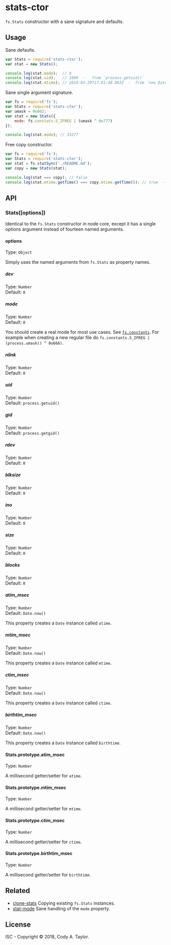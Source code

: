 # stats-ctor

`fs.Stats` constructor with a sane signature and defaults.

## Usage

Sane defaults.

```javascript
var Stats = require('stats-ctor');
var stat = new Stats();

console.log(stat.mode);  // 0
console.log(stat.uid);   // 1000  -   from `process.getuid()`
console.log(stat.mtime); // 2018-03-29T17:01:48.883Z  -  from `new Date()`
```

Sane single argument signature.

```javascript
var fs = require('fs');
var Stats = require('stats-ctor');
var umask = 0o002;
var stat = new Stats({
	mode: fs.constats.S_IFREG | (umask ^ 0o777)
});

console.log(stat.mode); // 33277
```

Free copy constructor.

```javascript
var fs = require('fs');
var Stats = require('stats-ctor');
var stat = fs.statSync('./README.md');
var copy = new Stats(stat);

console.log(stat === copy); // false
console.log(stat.mtime.getTime() === copy.mtime.getTime()); // true  -  same for all properties on the copy instance
```

## API

### Stats([options])

Identical to the `fs.Stats` constructor in node core, except it has a single options argument instead of fourteen named arguments.

#### options

Type: `Object`

Simply uses the named arguments from `fs.Stats` as property names.

##### dev

Type: `Number`
<br>Default: `0`

##### mode

Type: `Number`
<br>Default: `0`

You should create a real mode for most use cases. See [`fs.constants`](https://nodejs.org/dist/latest/docs/api/fs.html#fs_file_type_constants). For example when creating a new regular file do `fs.constants.S_IFREG | (process.umask() ^ 0o666)`.

##### nlink

Type: `Number`
<br>Default: `0`

##### uid

Type: `Number`
<br>Default: `process.getuid()`

##### gid

Type: `Number`
<br>Default: `process.getgid()`

##### rdev

Type: `Number`
<br>Default: `0`

##### blksize

Type: `Number`
<br>Default: `0`

##### ino

Type: `Number`
<br>Default: `0`

##### size

Type: `Number`
<br>Default: `0`

##### blocks

Type: `Number`
<br>Default: `0`

##### atim_msec

Type: `Number`
<br>Default: `Date.now()`

This property creates a `Date` instance called `atime`.

##### mtim_msec

Type: `Number`
<br>Default: `Date.now()`

This property creates a `Date` instance called `mtime`.

##### ctim_msec

Type: `Number`
<br>Default: `Date.now()`

This property creates a `Date` instance called `ctime`.

##### birthtim_msec

Type: `Number`
<br>Default: `Date.now()`

This property creates a `Date` instance called `birthtime`.

#### Stats.prototype.atim_msec

Type: `Number`

A millisecond getter/setter for `atime`.

#### Stats.prototype.mtim_msec

Type: `Number`

A millisecond getter/setter for `mtime`.

#### Stats.prototype.ctim_msec

Type: `Number`

A millisecond getter/setter for `ctime`.

#### Stats.prototype.birthtim_msec

Type: `Number`

A millisecond getter/setter for `birthtime`.

## Related

 * [clone-stats](https://github.com/hughsk/clone-stats) Copying existing `fs.Stats` instances.
 * [stat-mode](https://github.com/TooTallNate/stat-mode) Sane handling of the `mode` property.

## License

ISC - Copyright &copy; 2018, Cody A. Taylor.
